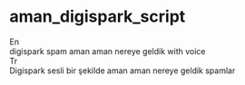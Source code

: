 # aman_digispark_script
En</br>
digispark spam aman aman nereye geldik with voice
</br>
Tr</br>
Digispark sesli bir şekilde aman aman nereye geldik spamlar
</br>
